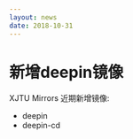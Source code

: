 ```yaml
---
layout: news
date: 2018-10-31
---
```


# 新增deepin镜像

XJTU Mirrors 近期新增镜像: 

- deepin
- deepin-cd

<!-- more -->
